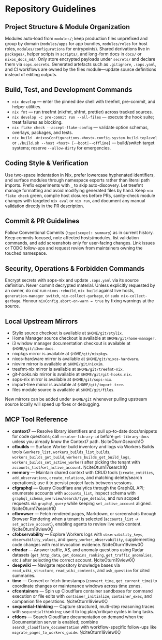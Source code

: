 # Repository Guidelines

## Project Structure & Module Organization

Modules auto-load from `modules/`; keep production files unprefixed and group by domain (`modules/apps` for app bundles, `modules/roles` for host roles, `modules/configurations` for entrypoints). Shared derivations live in `packages/`, helper scripts in `scripts/`, and long-form docs in `docs/` or `nixos_docs_md/`. Only store encrypted payloads under `secrets/` and declare them via `sops.secrets`. Generated artefacts such as `.gitignore`, `.sops.yaml`, and CI workflows are owned by the files module—update source definitions instead of editing outputs.

## Build, Test, and Development Commands

- `nix develop` — enter the pinned dev shell with treefmt, pre-commit, and helper utilities.
- `nix fmt` — run treefmt (nixfmt, shfmt, prettier) across tracked sources.
- `nix develop -c pre-commit run --all-files` — execute the hook suite; treat failures as blocking.
- `nix flake check --accept-flake-config` — validate option schemas, overlays, packages, and tests.
- `nix build .#nixosConfigurations.<host>.config.system.build.toplevel` or `./build.sh --host <host> [--boot|--offline]` — build/switch target systems; reserve `--allow-dirty` for emergencies.

## Coding Style & Verification

Use two-space indentation in Nix, prefer lowercase hyphenated identifiers, and surface modules through namespace exports rather than literal path imports. Prefix experiments with `_` to skip auto-discovery. Let treefmt manage formatting and avoid modifying generated files by hand. Keep `nix flake check` green, compile host closures before PRs, sanity-check module changes with targeted `nix eval` or `nix run`, and document any manual validation directly in the PR description.

## Commit & PR Guidelines

Follow Conventional Commits (`type(scope): summary`) as in current history. Keep commits focused, note affected hosts/modules, list validation commands, and add screenshots only for user-facing changes. Link issues or TODO follow-ups and request review from maintainers owning the touched namespace.

## Security, Operations & Forbidden Commands

Encrypt secrets with sops-nix and update `.sops.yaml` via its source definition. Never commit decrypted material. Unless explicitly requested by an owner, do _not_ run `nixos-rebuild`, `nix build` against live hosts, `generation-manager switch`, `nix-collect-garbage`, or `sudo nix-collect-garbage`. Honour `nixConfig.abort-on-warn = true` by fixing warnings at the source.

## Local Upstream Mirrors

- Stylix source checkout is available at `$HOME/git/stylix`.
- Home Manager source checkout is available at `$HOME/git/home-manager`.
- i3 window manager documentation checkout is available at `$HOME/git/i3wm-docs`.
- nixpkgs mirror is available at `$HOME/git/nixpkgs`.
- nixos-hardware mirror is available at `$HOME/git/nixos-hardware`.
- nixvim mirror is available at `$HOME/git/nixvim`.
- treefmt-nix mirror is available at `$HOME/git/treefmt-nix`.
- git-hooks.nix mirror is available at `$HOME/git/git-hooks.nix`.
- sops-nix mirror is available at `$HOME/git/sops-nix`.
- import-tree mirror is available at `$HOME/git/import-tree`.
- files module source is available at `$HOME/git/files`.

New mirrors can be added under `$HOME/git` whenever pulling upstream source locally will speed up fixes or debugging.

## MCP Tool Reference

- **context7** — Resolve library identifiers and pull up-to-date docs/snippets for code questions; call `resolve-library-id` before `get-library-docs` unless you already know the Context7 path. citeturn0search1
- **cfbuilds** — Surface Worker build inventory and logs via Workers Builds tools (`workers_list`, `workers_builds_list_builds`, `workers_builds_get_build`, `workers_builds_get_build_logs`, `workers_builds_set_active_worker`) after picking the tenant with `accounts_list`/`set_active_account`. citeturn17search1
- **memory** — Maintain shared context with CRUD tools (`create_entities`, `add_observations`, `create_relations`, and matching delete/search operations); use it to persist project facts between sessions.
- **cfgraphql** — Query Cloudflare analytics through the GraphQL API; enumerate accounts with `accounts_list`, inspect schema with `graphql_schema_overview/search/type_details`, and run scoped requests via `graphql_query` while keeping `set_active_account` aligned. citeturn17search1
- **cfbrowser** — Fetch rendered pages, Markdown, or screenshots through Browser Rendering when a tenant is selected (`accounts_list` → `set_active_account`), enabling agents to review live web content. citeturn19view0
- **cfobservability** — Explore Workers logs with `observability_keys`, `observability_values`, and `query_worker_observability`, supplementing code changes with real invocation evidence. citeturn19view0
- **cfradar** — Answer traffic, AS, and anomaly questions using Radar datasets (`get_http_data`, `get_domains_ranking`, `get_traffic_anomalies`, etc.) after selecting the correct account. citeturn19view0
- **deepwiki** — Navigate repository knowledge bases via `read_wiki_structure`, `read_wiki_contents`, and `ask_question` for cited summaries.
- **time** — Convert or fetch timestamps (`convert_time`, `get_current_time`) to coordinate changes or maintenance windows across time zones.
- **cfcontainers** — Spin up Cloudflare container sandboxes for command execution or file edits with `container_initialize`, `container_exec`, and companion file operations. citeturn19view0
- **sequential-thinking** — Capture structured, multi-step reasoning traces with `sequentialthinking`; use it to log plan/critique cycles in long tasks.
- **cfdocs** — Search Cloudflare documentation on demand when the Documentation server is enabled; combine `search_cloudflare_documentation` with workflow-specific follow-ups like `migrate_pages_to_workers_guide`. citeturn19view0
